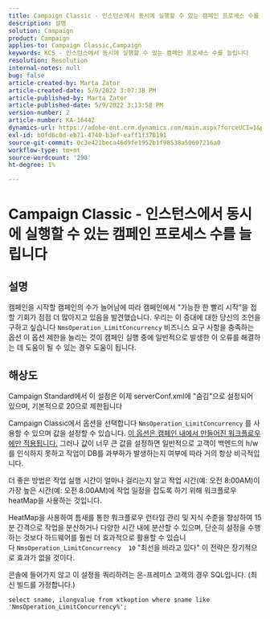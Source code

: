 ```yaml
---
title: Campaign Classic - 인스턴스에서 동시에 실행할 수 있는 캠페인 프로세스 수를 늘립니다
description: 설명
solution: Campaign
product: Campaign
applies-to: Campaign Classic,Campaign
keywords: KCS - 인스턴스에서 동시에 실행할 수 있는 캠페인 프로세스 수를 늘립니다
resolution: Resolution
internal-notes: null
bug: false
article-created-by: Marta Zator
article-created-date: 5/9/2022 3:07:38 PM
article-published-by: Marta Zator
article-published-date: 5/9/2022 3:13:58 PM
version-number: 2
article-number: KA-16442
dynamics-url: https://adobe-ent.crm.dynamics.com/main.aspx?forceUCI=1&pagetype=entityrecord&etn=knowledgearticle&id=919ebec1-a9cf-ec11-a7b5-0022480a8e40
exl-id: b0fd6c0d-eb71-4740-b3ef-eaff1f378191
source-git-commit: 0c3e421beca46d9fe1952b1f98538a50697216a0
workflow-type: tm+mt
source-wordcount: '298'
ht-degree: 1%

---
```


# Campaign Classic - 인스턴스에서 동시에 실행할 수 있는 캠페인 프로세스 수를 늘립니다

## 설명


캠페인을 시작할 캠페인의 수가 늘어남에 따라 캠페인에서 &quot;가능한 한 빨리 시작&quot;을 접할 기회가 점점 더 많아지고 있음을 발견했습니다.
우리는 이 증대에 대한 당신의 조언을 구하고 싶습니다 `NmsOperation_LimitConcurrency` 비즈니스 요구 사항을 충족하는 옵션
이 옵션 제한을 늘리는 것이 캠페인 실행 중에 일반적으로 발생한 이 오류를 해결하는 데 도움이 될 수 있는 경우 도움이 됩니다.


## 해상도


Campaign Standard에서 이 설정은 이제 serverConf.xml에 &quot;숨김&quot;으로 설정되어 있으며, 기본적으로 20으로 제한됩니다  

Campaign Classic에서 옵션을 선택합니다 `NmsOperation_LimitConcurrency` 를 사용할 수 있으며 값을 설정할 수 있습니다. <u>이 옵션은 캠페인 내에서 만들어진 워크플로우에만 적용됩니다.</u> 그러나 값이 너무 큰 값을 설정하면 일반적으로 고객이 백엔드의 h/w를 인식하지 못하고 작업이 DB를 과부하가 발생하는지 여부에 따라 거의 항상 비극적입니다.

더 좋은 방법은 작업 실행 시간이 얼마나 걸리는지 알고 작업 시간(예: 오전 8:00AM)이 가장 높은 시간(예: 오전 8:00AM)에 작업 일정을 잡도록 하기 위해 워크플로우 heatMap을 사용하는 것입니다.

HeatMap을 사용하여 틈새를 통한 워크플로우 런타임 관리 및 지식 수준을 향상하여 15분 간격으로 작업을 분산하거나 다양한 시간 내에 분산할 수 있으며, 단순히 설정을 수행하는 것보다 하드웨어를 훨씬 더 효과적으로 활용할 수 있습니다 `NmsOperation_LimitConcurrency  10` &quot;최선을 바라고 있다&quot; 이 전략은 장기적으로 효과가 없을 것이다.





콘솔에 들어가지 않고 이 설정을 쿼리하려는 온-프레미스 고객의 경우 SQL입니다. (최신 빌드를 가정합니다.)

`select sname, ilongvalue from xtkoption where sname like 'NmsOperation_LimitConcurrency%';`
